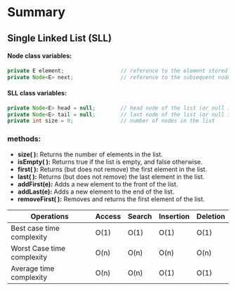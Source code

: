 # Summary


## Single Linked List (SLL)
#### Node class variables:
```java
private E element;                  // reference to the element stored at this node
private Node<E> next;               // reference to the subsequent node in the list
```
#### SLL class variables:
```java
private Node<E> head = null;        // head node of the list (or null if empty)
private Node<E> tail = null;        // last node of the list (or null if empty)
private int size = 0;               // number of nodes in the list
```
### methods:
  - **size( ):** Returns the number of elements in the list.
  - **isEmpty( ):** Returns true if the list is empty, and false otherwise.
  - **first( ):** Returns (but does not remove) the first element in the list.
  - **last( ):** Returns (but does not remove) the last element in the list.
  - **addFirst(e):** Adds a new element to the front of the list.
  - **addLast(e):** Adds a new element to the end of the list.
  - **removeFirst( ):** Removes and returns the first element of the list.

| Operations                 | Access | Search | Insertion | Deletion |
|----------------------------|--------|--------|-----------|----------|
| Best case time complexity  | O(1)   | O(1)   | O(1)      | O(1)     |
| Worst Case time complexity | O(n)   | O(n)   | O(n)      | O(n)     |
| Average time complexity    | O(n)   | O(n)   | O(1)      | O(1)     |
